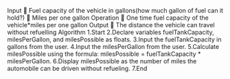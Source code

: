 Input
	Fuel capacity of the vehicle in gallons(how much gallon of fuel can it hold?)
	Miles per one gallon 
Operation 
	One time fuel capacity of the vehicle*miles per one gallon 
 Output
	The distance the vehicle can travel without refuelling
Algorithm
1.Start
2.Declare variables fuelTankCapacity, milesPerGallon, and milesPossible as floats.
3.Input the fuelTankCapacity in gallons from the user.
4.Input the milesPerGallon from the user.
5.Calculate milesPossible using the formula: milesPossible = fuelTankCapacity * milesPerGallon.
6.Display milesPossible as the number of miles the automobile can be driven without refueling.
7.End
